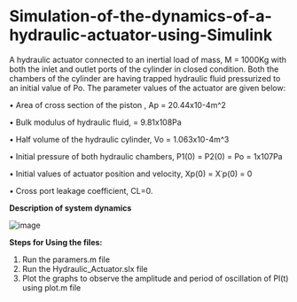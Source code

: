 # Simulation-of-the-dynamics-of-a-hydraulic-actuator-using-Simulink
A hydraulic actuator connected to an inertial load of mass, M = 1000Kg with both the inlet and outlet ports of the cylinder in closed condition. Both the chambers of the cylinder are having trapped hydraulic fluid pressurized to an initial value of Po. The parameter values of the actuator are given below:

• Area of cross section of the piston , Ap = 20.44x10-4m^2

• Bulk modulus of hydraulic fluid, = 9.81x108Pa

• Half volume of the hydraulic cylinder, Vo = 1.063x10-4m^3

• Initial pressure of both hydraulic chambers, P1(0) = P2(0) = Po = 1x107Pa

• Initial values of actuator position and velocity, Xp(0) = X˙p(0) = 0

• Cross port leakage coefficient, CL=0.


**Description of system dynamics**


![image](https://user-images.githubusercontent.com/66457607/137451158-bb93c648-c064-482d-87d2-3ce23a83109c.png)

**Steps for Using the files:**
1. Run the paramers.m file
2. Run the Hydraulic_Actuator.slx file
3. Plot the graphs to observe the amplitude and period of oscillation of Pl(t) using plot.m file
